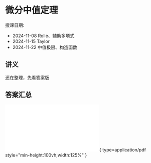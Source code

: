 # 微分中值定理

授课日期:

- 2024-11-08 Rolle、辅助多项式
- 2024-11-15 Taylor
- 2024-11-22 中值极限、构造函数

## 讲义

还在整理，先看答案版

## 答案汇总

![Alt text](diff_mean_ans.pdf){ type=application/pdf style="min-height:100vh;width:125%" }